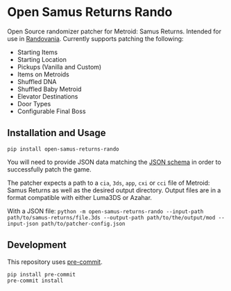 # Open Samus Returns Rando
Open Source randomizer patcher for Metroid: Samus Returns. Intended for use in [Randovania](https://github.com/randovania).
Currently supports patching the following:
- Starting Items
- Starting Location
- Pickups (Vanilla and Custom)
- Items on Metroids
- Shuffled DNA
- Shuffled Baby Metroid
- Elevator Destinations
- Door Types
- Configurable Final Boss

## Installation and Usage
`pip install open-samus-returns-rando`

You will need to provide JSON data matching the [JSON schema](https://github.com/randovania/open-samus-returns-rando/blob/main/src/open_samus_returns_rando/files/schema.json) in order to successfully patch the game.

The patcher expects a path to a `cia`, `3ds`, `app`, `cxi` or `cci` file of Metroid: Samus Returns as well as the desired output directory. Output files are in a format compatible with either Luma3DS or Azahar.

With a JSON file:
`python -m open-samus-returns-rando --input-path path/to/samus-returns/file.3ds --output-path path/to/the/output/mod --input-json path/to/patcher-config.json`

## Development
This repository uses [pre-commit](https://pre-commit.com/). 
```
pip install pre-commit
pre-commit install
```
